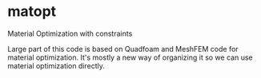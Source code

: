 # matopt
Material Optimization with constraints

Large part of this code is based on Quadfoam and MeshFEM code for material optimization.
It's mostly a new way of organizing it so we can use material optimization directly.
